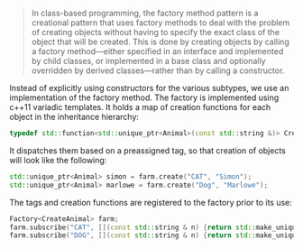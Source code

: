 >In class-based programming, the factory method pattern is a creational pattern that uses factory methods to deal with the problem of creating objects without having to specify the exact class of the object that will be created. This is done by creating objects by calling a factory method—either specified in an interface and implemented by child classes, or implemented in a base class and optionally overridden by derived classes—rather than by calling a constructor.

Instead of explicitly using constructors for the various subtypes, we use an implementation of the factory method. The factory is implemented using c++11 variadic templates. It holds a map of creation functions for each object in the inheritance hierarchy:
```cpp
typedef std::function<std::unique_ptr<Animal>(const std::string &)> CreateAnimal;
```
It dispatches them based on a preassigned tag, so that creation of objects will look like the following:
```cpp
std::unique_ptr<Animal> simon = farm.create("CAT", "Simon");
std::unique_ptr<Animal> marlowe = farm.create("Dog", "Marlowe");
```

The tags and creation functions are registered to the factory prior to its use:
```cpp
Factory<CreateAnimal> farm;
farm.subscribe("CAT", [](const std::string & n) {return std::make_unique<Cat>(n);});
farm.subscribe("DOG", [](const std::string & n) {return std::make_unique<Dog>(n);});
```

